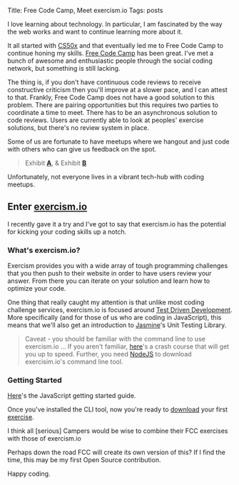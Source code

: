Title: Free Code Camp, Meet exercism.io
Tags: posts

I love learning about technology. In particular, I am fascinated by the way the web works and want to continue learning more about it.

It all started with [CS50x](https://www.edx.org/course/introduction-computer-science-harvardx-cs50x) and that eventually led me to Free Code Camp to continue honing my skills. [Free Code Camp](http://www.freecodecamp.com/) has been great. I've met a bunch of awesome and enthusiastic people through the social coding network, but something is still lacking.

The thing is, if you don't have continuous code reviews to receive constructive criticism then you'll improve at a slower pace, and I can attest to that. Frankly, Free Code Camp does not have a good solution to this problem. There are pairing opportunities but this requires two parties to coordinate a time to meet. There has to be an asynchronous solution to code reviews. Users are currently able to look at peoples' exercise solutions, but there's no review system in place.

Some of us are fortunate to have meetups where we hangout and just code with others who can give us feedback on the spot.

> Exhibit **[A](http://www.meetup.com/Coffee-Code/)**, & Exhibit **[B](http://nodeschool.io/index.html)**

Unfortunately, not everyone lives in a vibrant tech-hub with coding meetups.

## Enter [exercism.io](http://exercism.io/)

I recently gave it a try and I've got to say that exercism.io has the potential for kicking your coding skills up a notch.

### What's exercism.io?

Exercism provides you with a wide array of tough programming challenges that you then push to their website in order to have users review your answer. From there you can iterate on your solution and learn how to optimize your code.

One thing that really caught my attention is that unlike most coding challenge services, exercism.io is focused around [Test Driven Development](https://en.wikipedia.org/wiki/Test-driven_development). More specifically (and for those of us who are coding in JavaScript), this means that we'll also get an introduction to [Jasmine](http://jasmine.github.io/)'s Unit Testing Library.

> Caveat - you should be familiar with the command line to use exercism.io ...
> If you aren't familiar, [here](http://cli.learncodethehardway.org/book/)'s a crash course that will get you up to speed.
> Further, you need [NodeJS](https://nodejs.org/en/) to download exercisim.io's command line tool.

### Getting Started

[Here](http://help.exercism.io/getting-started-with-javascript.html)'s the JavaScript getting started guide.

Once you've installed the CLI tool, now you're ready to [download](http://exercism.io/languages/javascript) your first [exercise](http://exercism.io/exercises/javascript/hello-world/readme).


I think all [serious] Campers would be wise to combine their FCC exercises with those of exercism.io

Perhaps down the road FCC will create its own version of this? If I find the time, this may be my first Open Source contribution.

Happy coding.
